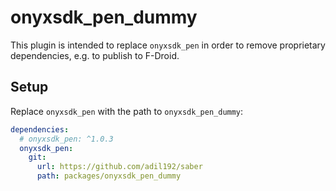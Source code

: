 # onyxsdk_pen_dummy

This plugin is intended to replace `onyxsdk_pen` in order to remove proprietary dependencies,
e.g. to publish to F-Droid.

## Setup

Replace `onyxsdk_pen` with the path to `onyxsdk_pen_dummy`:

```yaml
dependencies:
  # onyxsdk_pen: ^1.0.3
  onyxsdk_pen:
    git:
      url: https://github.com/adil192/saber
      path: packages/onyxsdk_pen_dummy
```
